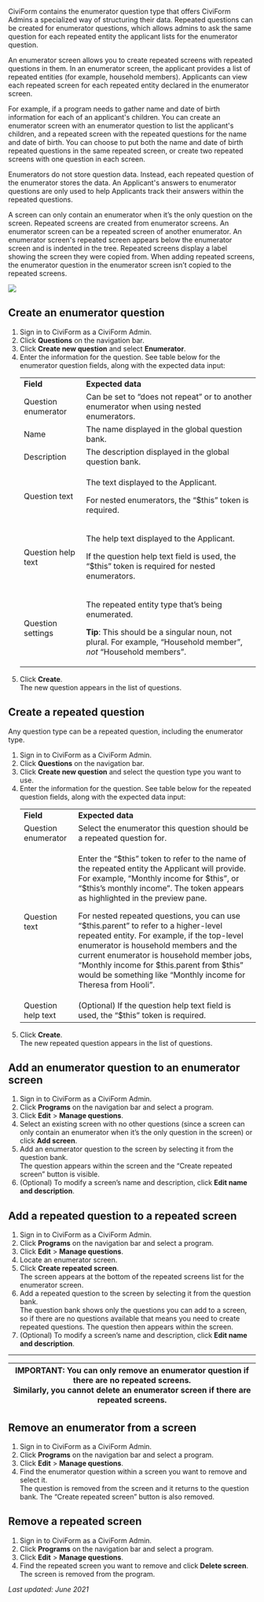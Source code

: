 CiviForm contains the enumerator question type that offers CiviForm Admins a specialized way of structuring their data. Repeated questions can be created for enumerator questions, which allows admins to ask the same question for each repeated entity the applicant lists for the enumerator question.

An enumerator screen allows you to create repeated screens with repeated questions in them. In an enumerator screen, the applicant provides a list of repeated entities (for example, household members). Applicants can view each repeated screen for each repeated entity declared in the enumerator screen.

For example, if a program needs to gather name and date of birth information for each of an applicant's children. You can create an enumerator screen with an enumerator question to list the applicant's children, and a repeated screen with the repeated questions for the name and date of birth. You can choose to put both the name and date of birth repeated questions in the same repeated screen, or create two repeated screens with one question in each screen.

Enumerators do not store question data. Instead, each repeated question of the enumerator stores the data. An Applicant's answers to enumerator questions are only used to help Applicants track their answers within the repeated questions.

A screen can only contain an enumerator when it’s the only question on the screen. Repeated screens are created from enumerator screens. An enumerator screen can be a repeated screen of another enumerator. An enumerator screen's repeated screen appears below the enumerator screen and is indented in the tree. Repeated screens display a label showing the screen they were copied from. When adding repeated screens, the enumerator question in the enumerator screen isn’t copied to the repeated screens.

<img src="https://github.com/seattle-uat/documents/blob/main/EnumeratorQuestion.png">

## Create an enumerator question
<ol>
<li>Sign in to CiviForm as a CiviForm Admin.</li>
<li>Click <strong>Questions</strong> on the navigation bar.</li>
<li>Click <strong>Create new question</strong> and select <strong>Enumerator</strong>.</li>

<li>Enter the information for the question. See table below for the enumerator question fields, along with the expected data input:

<table>
  <tr>
   <td>
<strong>Field</strong>
   </td>
   <td><strong>Expected data</strong>
   </td>
  </tr>
  <tr>
   <td>Question enumerator
   </td>
   <td>Can be set to “does not repeat” or to another enumerator when using nested enumerators.
   </td>
  </tr>
  <tr>
   <td>Name
   </td>
   <td>The name displayed in the global question bank.
   </td>
  </tr>
  <tr>
   <td>Description
   </td>
   <td>The description displayed in the global question bank.
   </td>
  </tr>
  <tr>
   <td>Question text
   </td>
   <td><p>The text displayed to the Applicant.</p>
<p>
For nested enumerators, the “$this” token is required.</p>
   </td>
  </tr>
  <tr>
   <td>Question help text
   </td>
   <td><p>The help text displayed to the Applicant.</p>
<p>
If the question help text field is used, the “$this” token is required for nested enumerators.</p>
   </td>
  </tr>
  <tr>
   <td>Question settings
   </td>
   <td><p>The repeated entity type that’s being enumerated.</p>
<p>
<strong>Tip</strong>: This should be a singular noun, not plural. For example, “Household member”, <em>not</em> “Household members”.</p>
   </td>
  </tr>
</table></li>

<li>Click <strong>Create</strong>.<br/>The new question appears in the list of questions.</li></ol>


## Create a repeated question

Any question type can be a repeated question, including the enumerator type.

<ol>
<li>Sign in to CiviForm as a CiviForm Admin.</li>
<li>Click <strong>Questions</strong> on the navigation bar.</li>
<li>Click <strong>Create new question</strong> and select the question type you want to use.</li>
<li>Enter the information for the question. See table below for the repeated question fields, along with the expected data input:

<table>
  <tr>
   <td>
<strong>Field</strong>
   </td>
   <td><strong>Expected data</strong>
   </td>
  </tr>
  <tr>
   <td>Question enumerator
   </td>
   <td>Select the enumerator this question should be a repeated question for.
   </td>
  </tr>
  <tr>
   <td>Question text
   </td>
   <td><p>Enter the “$this” token to refer to the name of the repeated entity the Applicant will provide. For example, “Monthly income for $this”, or “$this’s monthly income”. The token appears as highlighted in the preview pane.</p>
<p>
For nested repeated questions, you can use “$this.parent” to refer to a higher-level repeated entity. For example, if the top-level enumerator is household members and the current enumerator is household member jobs, “Monthly income for $this.parent from $this” would be something like “Monthly income for Theresa from Hooli”.</p>
   </td>
  </tr>
  <tr>
   <td>Question help text
   </td>
   <td>(Optional) If the question help text field is used, the “$this” token is required.
   </td>
  </tr>
</table>
</li>

<li>Click <strong>Create</strong>.<br/>The new repeated question appears in the list of questions.
</ol>

## Add an enumerator question to an enumerator screen

1. Sign in to CiviForm as a CiviForm Admin.
2. Click **Programs** on the navigation bar and select a program.
3. Click **Edit** > **Manage questions**.
4. Select an existing screen with no other questions (since a screen can only contain an enumerator when it’s the only question in the screen) or click **Add screen**.
5. Add an enumerator question to the screen by selecting it from the question bank.<br/>The question appears within the screen and the “Create repeated screen” button is visible.
6. (Optional) To modify a screen’s name and description, click **Edit name and description**.

## Add a repeated question to a repeated screen

1. Sign in to CiviForm as a CiviForm Admin.
2. Click **Programs** on the navigation bar and select a program.
3. Click **Edit** > **Manage questions**.
4. Locate an enumerator screen.
5. Click **Create repeated screen**.<br/>The screen appears at the bottom of the repeated screens list for the enumerator screen.
6. Add a repeated question to the screen by selecting it from the question bank.<br/>The question bank shows only the questions you can add to a screen, so if there are no questions available that means you need to create repeated questions. The question then appears within the screen.
7. (Optional) To modify a screen’s name and description, click **Edit name and description**.

***

| IMPORTANT: You can only remove an enumerator question if there are no repeated screens.<br/>Similarly, you cannot delete an enumerator screen if there are repeated screens. |
| --- |

## Remove an enumerator from a screen

1. Sign in to CiviForm as a CiviForm Admin.
2. Click **Programs** on the navigation bar and select a program.
3. Click **Edit** > **Manage questions**.
4. Find the enumerator question within a screen you want to remove and select it.<br/>The question is removed from the screen and it returns to the question bank. The “Create repeated screen” button is also removed.

## Remove a repeated screen

1. Sign in to CiviForm as a CiviForm Admin.
2. Click **Programs** on the navigation bar and select a program.
3. Click **Edit** > **Manage questions**.
4. Find the repeated screen you want to remove and click **Delete screen**. \
The screen is removed from the program.

_Last updated: June 2021_
